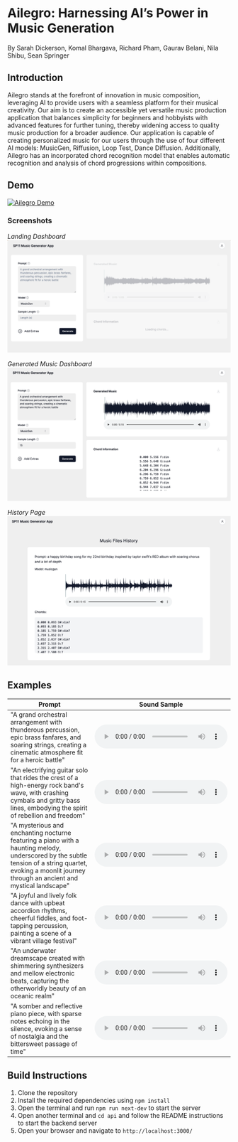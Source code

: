 # Ailegro: Harnessing AI’s Power in Music Generation

By Sarah Dickerson, Komal Bhargava, Richard Pham, Gaurav Belani, Nila Shibu, Sean Springer

## Introduction

Ailegro stands at the forefront of innovation in music composition, leveraging AI to provide users with a seamless platform for their musical creativity. Our aim is to create an accessible yet versatile music production application that balances simplicity for beginners and hobbyists with advanced features for further tuning, thereby widening access to quality music production for a broader audience. Our application is capable of creating personalized music for our users through the use of four different AI models: MusicGen, Riffusion, Loop Test, Dance Diffusion. Additionally, Ailegro has an incorporated chord recognition model that enables automatic recognition and analysis of chord progressions within compositions.

## Demo

[![Ailegro Demo](https://img.youtube.com/vi/1Q1Q1Q1Q1Q1Q/0.jpg)](https://youtu.be/_nEanupdHM8)

### Screenshots

_Landing Dashboard_
![Initial Homepage](public/readme/initial_ui.png)

_Generated Music Dashboard_
![Generated Music Dashboard](public/readme/generated_ui.png)

_History Page_
![History Page](public/readme/history_ui.png)

## Examples

| Prompt                                                                                                                                                                                                      | Sound Sample                                                                   |
| ----------------------------------------------------------------------------------------------------------------------------------------------------------------------------------------------------------- | ------------------------------------------------------------------------------ |
| "A grand orchestral arrangement with thunderous percussion, epic brass fanfares, and soaring strings, creating a cinematic atmosphere fit for a heroic battle"                                              | <audio src="public/sample_sounds/orchestral_arrangement.wav" controls></audio> |
| "An electrifying guitar solo that rides the crest of a high-energy rock band's wave, with crashing cymbals and gritty bass lines, embodying the spirit of rebellion and freedom"                            | <audio src="public/sample_sounds/2.wav" controls></audio>                      |
| "A mysterious and enchanting nocturne featuring a piano with a haunting melody, underscored by the subtle tension of a string quartet, evoking a moonlit journey through an ancient and mystical landscape" | <audio src="public/sample_sounds/3.wav" controls></audio>                      |
| "A joyful and lively folk dance with upbeat accordion rhythms, cheerful fiddles, and foot-tapping percussion, painting a scene of a vibrant village festival"                                               | <audio src="public/sample_sounds/4.wav" controls></audio>                      |
| "An underwater dreamscape created with shimmering synthesizers and mellow electronic beats, capturing the otherworldly beauty of an oceanic realm"                                                          | <audio src="public/sample_sounds/5.wav" controls></audio>                      |
| "A somber and reflective piano piece, with sparse notes echoing in the silence, evoking a sense of nostalgia and the bittersweet passage of time"                                                           | <audio src="public/sample_sounds/6.wav" controls></audio>                      |

## Build Instructions

1. Clone the repository
2. Install the required dependencies using `npm install`
3. Open the terminal and run `npm run next-dev` to start the server
4. Open another terminal and `cd api` and follow the README instructions to start the backend server
5. Open your browser and navigate to `http://localhost:3000/`
